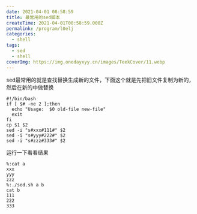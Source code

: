 ```yaml
---
date: 2021-04-01 08:58:59
title: 最常用的sed脚本
createTime: 2021-04-01T00:58:59.000Z
permalink: /program/l0elj
categories:
  - shell
tags:
  - sed
  - shell
coverImg: https://img.onedayxyy.cn/images/TeekCover/11.webp
---
```


sed最常用的就是查找替换生成新的文件，下面这个就是先把旧文件复制为新的，然后在新的中做替换
    
    
    #!/bin/bash
    if [ $# -ne 2 ];then
      echo "Usage:  $0 old-file new-file"
      exit
    fi
    cp $1 $2
    sed -i "s#xxx#111#" $2
    sed -i "s#yyy#222#" $2
    sed -i "s#zzz#333#" $2

运行一下看看结果
    
    
    %:cat a
    xxx
    yyy
    zzz
    %:./sed.sh a b
    cat b
    111
    222
    333
